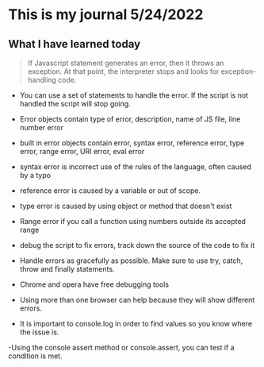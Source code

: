 # This is my journal 5/24/2022

## What I have learned today

> If Javascript statement generates an error, then it throws an exception. At that point, the interpreter stops and looks for exception-handling code.

- You can use a set of statements to handle the error. If the script is not handled the script will stop going.

- Error objects contain type of error, description, name of JS file, line number error

- built in error objects contain error, syntax error, reference error, type error, range error, URI error, eval error

- syntax error is incorrect use of the rules of the language, often caused by a typo

- reference error is caused by a variable or out of scope.

- type error is caused by using object or method that doesn't exist

- Range error if you call a function using numbers outside its accepted range

- debug the script to fix errors, track down the source of the code to fix it

- Handle errors as gracefully as possible. Make sure to use try, catch, throw and finally statements.

- Chrome and opera have free debugging tools

- Using more than one browser can help because they will show different errors.

- It is important to console.log in order to find values so you know where the issue is.

-Using the console assert method or console.assert, you can test if a condition is met.